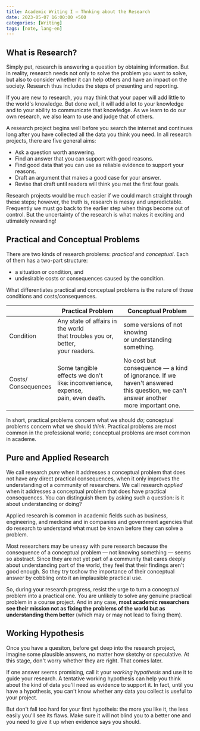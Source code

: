 ```yaml
---
title: Academic Writing I — Thnking about the Research
date: 2023-05-07 16:00:00 +500
categories: [Writing]
tags: [note, lang-en]
---
```


## What is Research?

Simply put, research is answering a question by obtaining information. But in reality, research needs not only to solve the problem you want to solve, but also to consider whether it can help others and have an impact on the society. Research thus includes the steps of presenting and reporting.

If you are new to research, you may think that your paper will add little to the world's knowledge. But done well, it will add a lot to your knowledge and to your ability to communicate that knowledge. As we learn to do our own research, we also learn to use and judge that of others.

A research project begins well before you search the internet and continues long after you have collected all the data you think you need. In all research projects, there are five general aims:

- Ask a question worth answering.
- Find an answer that you can support with good reasons.
- Find good data that you can use as reliable evidence to support your reasons.
- Draft an argument that makes a good case for your answer.
- Revise that draft until readers will think you met the first four goals.

Research projects would be much easier if we could march straight through these steps; however, the truth is, research is messy and unpredictable. Frequently we must go back to the earlier step when things become out of control. But the uncertainty of the research is what makes it exciting and utimately rewarding!



## Practical and Conceptual Problems

There are two kinds of research problems: *practical* and *conceptual*. Each of them has a two-part structure:

- a situation or condition, and
- undesirable costs or consequences caused by the condition.

What differentiates practical and conceptual problems is the nature of those conditions and costs/consequences.

|                          | Practical Problem                                            | Conceptual Problem                                           |
| ------------------------ | ------------------------------------------------------------ | ------------------------------------------------------------ |
| Condition                | Any state of affairs in the world<br />that troubles you or, better, <br />your readers. | some versions of not knowing<br />or understanding something. |
| Costs/<br />Consequences | Some tangible effects we don't<br />like: inconvenience, expense,<br />pain, even death. | No cost but consequence — a kind<br />of ignorance. If we haven't answered<br />this question, we can't answer another<br />more important one. |

In short, practical problems concern what we should *do*; conceptual problems concern what we should *think*. Practical problems are most common in the professional world; conceptual problems are msot common in academe.


## Pure and Applied Research

We call research *pure* when it addresses a conceptual problem that does not have any direct practical consequences, when it only improves the understanding of a community of researchers. We call research *applied* when it addresses a conceptual problem that does have practical consequences. You can distinguish them by asking such a question: is it about understanding or doing?

Applied research is common in academic fields such as business, engineering, and medicine and in companies and government agencies that do research to understand what must be known before they can solve a problem.

Most researchers may be uneasy with pure research because the consequence of a conceptual problem — not knowing something — seems so abstract. Since they are not yet part of a community that cares deeply about understanding part of the world, they feel that their findings aren't good enough. So they try toshow the importance of their conceptual answer by cobbling onto it an implausible practical use.

So, during your research progress, resist the urge to turn a conceptual problem into a practical one. You are unlikely to solve any genuine practical problem in a course project. And in any case, **most academic researchers see their mission not as fixing the problems of the world but as understanding them better** (which may or may not lead to fixing them). 

## Working Hypothesis

Once you have a quesiton, before get deep into the research project, imagine some plausible answers, no matter how sketchy or speculative. At this stage, don't worry whether they are right. That comes later.

If one answer seems promising, call it your *working hypothesis* and use it to guide your research. A tentative working hypothesis can help you think about the kind of data you'll need as evidence to support it. In fact, until you have a hypothesis, you can't know whether any data you collect is useful to your project.

But don't fall too hard for your first hypotheis: the more you like it, the less easily you'll see its flaws. Make sure it will not blind you to a better one and you need to give it up when evidence says you should.
